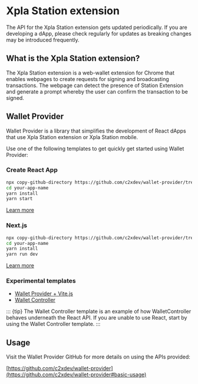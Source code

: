 # Xpla Station extension

The API for the Xpla Station extension gets updated periodically. If you are developing a dApp, please check regularly for updates as breaking changes may be introduced frequently.

## What is the Xpla Station extension?

The Xpla Station extension is a web-wallet extension for Chrome that enables webpages to create requests for signing and broadcasting transactions. The webpage can detect the presence of Station Extension and generate a prompt whereby the user can confirm the transaction to be signed.

## Wallet Provider

Wallet Provider is a library that simplifies the development of React dApps that use Xpla Station extension or Xpla Station mobile.

Use one of the following templates to get quickly get started using Wallet Provider:

### Create React App

```sh
npx copy-github-directory https://github.com/c2xdev/wallet-provider/tree/main/templates/create-react-app your-app-name
cd your-app-name
yarn install
yarn start
```

[Learn more](https://github.com/c2xdev/wallet-provider/tree/main/templates/create-react-app)

### Next.js

```sh
npx copy-github-directory https://github.com/c2xdev/wallet-provider/tree/main/templates/next your-app-name
cd your-app-name
yarn install
yarn run dev
```

[Learn more](https://github.com/c2xdev/wallet-provider/tree/main/templates/next)

### Experimental templates

- [Wallet Provider + Vite.js](https://github.com/c2xdev/wallet-provider/tree/main/templates/vite)
- [Wallet Controller](https://github.com/c2xdev/wallet-provider/tree/main/templates/wallet-controller)

::: {tip}
The Wallet Controller template is an example of how WalletController behaves underneath the React API. If you are unable to use React, start by using the Wallet Controller template.
:::

## Usage

Visit the Wallet Provider GitHub for more details on using the APIs provided:

[https://github.com/c2xdev/wallet-provider](https://github.com/c2xdev/wallet-provider#basic-usage)
